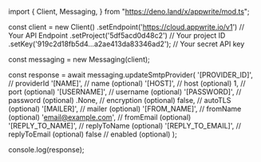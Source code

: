 import { Client, Messaging,  } from "https://deno.land/x/appwrite/mod.ts";

const client = new Client()
    .setEndpoint('https://cloud.appwrite.io/v1') // Your API Endpoint
    .setProject('5df5acd0d48c2') // Your project ID
    .setKey('919c2d18fb5d4...a2ae413da83346ad2'); // Your secret API key

const messaging = new Messaging(client);

const response = await messaging.updateSmtpProvider(
    '[PROVIDER_ID]', // providerId
    '[NAME]', // name (optional)
    '[HOST]', // host (optional)
    1, // port (optional)
    '[USERNAME]', // username (optional)
    '[PASSWORD]', // password (optional)
    .None, // encryption (optional)
    false, // autoTLS (optional)
    '[MAILER]', // mailer (optional)
    '[FROM_NAME]', // fromName (optional)
    'email@example.com', // fromEmail (optional)
    '[REPLY_TO_NAME]', // replyToName (optional)
    '[REPLY_TO_EMAIL]', // replyToEmail (optional)
    false // enabled (optional)
);

console.log(response);
